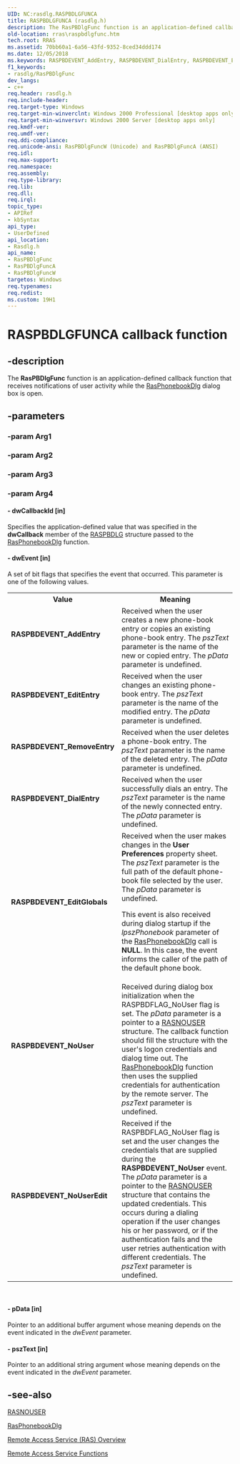 ```yaml
---
UID: NC:rasdlg.RASPBDLGFUNCA
title: RASPBDLGFUNCA (rasdlg.h)
description: The RasPBDlgFunc function is an application-defined callback function that receives notifications of user activity while the RasPhonebookDlg dialog box is open.
old-location: rras\raspbdlgfunc.htm
tech.root: RRAS
ms.assetid: 70bb60a1-6a56-43fd-9352-8ced34ddd174
ms.date: 12/05/2018
ms.keywords: RASPBDEVENT_AddEntry, RASPBDEVENT_DialEntry, RASPBDEVENT_EditEntry, RASPBDEVENT_EditGlobals, RASPBDEVENT_NoUser, RASPBDEVENT_NoUserEdit, RASPBDEVENT_RemoveEntry, RasPBDlgFunc, RasPBDlgFunc callback, RasPBDlgFunc callback function [RAS], RasPBDlgFuncA, RasPBDlgFuncW, _ras_raspbdlgfunc, rasdlg/RasPBDlgFunc, rasdlg/RasPBDlgFuncA, rasdlg/RasPBDlgFuncW, rras.raspbdlgfunc
f1_keywords:
- rasdlg/RasPBDlgFunc
dev_langs:
- c++
req.header: rasdlg.h
req.include-header: 
req.target-type: Windows
req.target-min-winverclnt: Windows 2000 Professional [desktop apps only]
req.target-min-winversvr: Windows 2000 Server [desktop apps only]
req.kmdf-ver: 
req.umdf-ver: 
req.ddi-compliance: 
req.unicode-ansi: RasPBDlgFuncW (Unicode) and RasPBDlgFuncA (ANSI)
req.idl: 
req.max-support: 
req.namespace: 
req.assembly: 
req.type-library: 
req.lib: 
req.dll: 
req.irql: 
topic_type:
- APIRef
- kbSyntax
api_type:
- UserDefined
api_location:
- Rasdlg.h
api_name:
- RasPBDlgFunc
- RasPBDlgFuncA
- RasPBDlgFuncW
targetos: Windows
req.typenames: 
req.redist: 
ms.custom: 19H1
---
```


# RASPBDLGFUNCA callback function


## -description


The 
<b>RasPBDlgFunc</b> function is an application-defined callback function that receives notifications of user activity while the 
<a href="https://docs.microsoft.com/windows/desktop/api/rasdlg/nf-rasdlg-rasphonebookdlga">RasPhonebookDlg</a> dialog box is open.


## -parameters




### -param Arg1


### -param Arg2


### -param Arg3


### -param Arg4








#### - dwCallbackId [in]

Specifies the application-defined value that was specified in the <b>dwCallback</b> member of the 
<a href="https://docs.microsoft.com/previous-versions/windows/desktop/legacy/aa377607(v=vs.85)">RASPBDLG</a> structure passed to the 
<a href="https://docs.microsoft.com/windows/desktop/api/rasdlg/nf-rasdlg-rasphonebookdlga">RasPhonebookDlg</a> function.


#### - dwEvent [in]

A set of bit flags that specifies the event that occurred. This parameter is one of the following values. 



<table>
<tr>
<th>Value</th>
<th>Meaning</th>
</tr>
<tr>
<td width="40%"><a id="RASPBDEVENT_AddEntry"></a><a id="raspbdevent_addentry"></a><a id="RASPBDEVENT_ADDENTRY"></a><dl>
<dt><b>RASPBDEVENT_AddEntry</b></dt>
</dl>
</td>
<td width="60%">
Received when the user creates a new phone-book entry or copies an existing phone-book entry. The <i>pszText</i> parameter is the name of the new or copied entry. The <i>pData</i> parameter is undefined.

</td>
</tr>
<tr>
<td width="40%"><a id="RASPBDEVENT_EditEntry"></a><a id="raspbdevent_editentry"></a><a id="RASPBDEVENT_EDITENTRY"></a><dl>
<dt><b>RASPBDEVENT_EditEntry</b></dt>
</dl>
</td>
<td width="60%">
Received when the user changes an existing phone-book entry. The <i>pszText</i> parameter is the name of the modified entry. The <i>pData</i> parameter is undefined.

</td>
</tr>
<tr>
<td width="40%"><a id="RASPBDEVENT_RemoveEntry"></a><a id="raspbdevent_removeentry"></a><a id="RASPBDEVENT_REMOVEENTRY"></a><dl>
<dt><b>RASPBDEVENT_RemoveEntry</b></dt>
</dl>
</td>
<td width="60%">
Received when the user deletes a phone-book entry. The <i>pszText</i> parameter is the name of the deleted entry. The <i>pData</i> parameter is undefined.

</td>
</tr>
<tr>
<td width="40%"><a id="RASPBDEVENT_DialEntry"></a><a id="raspbdevent_dialentry"></a><a id="RASPBDEVENT_DIALENTRY"></a><dl>
<dt><b>RASPBDEVENT_DialEntry</b></dt>
</dl>
</td>
<td width="60%">
Received when the user successfully dials an entry. The <i>pszText</i> parameter is the name of the newly connected entry. The <i>pData</i> parameter is undefined.

</td>
</tr>
<tr>
<td width="40%"><a id="RASPBDEVENT_EditGlobals"></a><a id="raspbdevent_editglobals"></a><a id="RASPBDEVENT_EDITGLOBALS"></a><dl>
<dt><b>RASPBDEVENT_EditGlobals</b></dt>
</dl>
</td>
<td width="60%">
Received when the user makes changes in the<b> User Preferences</b> property sheet. The <i>pszText</i> parameter is the full path of the default phone-book file selected by the user. The <i>pData</i> parameter is undefined. 




This event is also received during dialog startup if the <i>lpszPhonebook</i> parameter of the 
<a href="https://docs.microsoft.com/windows/desktop/api/rasdlg/nf-rasdlg-rasphonebookdlga">RasPhonebookDlg</a> call is <b>NULL</b>. In this case, the event informs the caller of the path of the default phone book.

</td>
</tr>
<tr>
<td width="40%"><a id="RASPBDEVENT_NoUser"></a><a id="raspbdevent_nouser"></a><a id="RASPBDEVENT_NOUSER"></a><dl>
<dt><b>RASPBDEVENT_NoUser</b></dt>
</dl>
</td>
<td width="60%">
Received during dialog box initialization when the RASPBDFLAG_NoUser flag is set. The <i>pData</i> parameter is a pointer to a 
<a href="https://docs.microsoft.com/previous-versions/windows/desktop/legacy/aa377598(v=vs.85)">RASNOUSER</a> structure. The callback function should fill the structure with the user's logon credentials and dialog time out. The 
<a href="https://docs.microsoft.com/windows/desktop/api/rasdlg/nf-rasdlg-rasphonebookdlga">RasPhonebookDlg</a> function then uses the supplied credentials for authentication by the remote server. The <i>pszText</i> parameter is undefined.

</td>
</tr>
<tr>
<td width="40%"><a id="RASPBDEVENT_NoUserEdit"></a><a id="raspbdevent_nouseredit"></a><a id="RASPBDEVENT_NOUSEREDIT"></a><dl>
<dt><b>RASPBDEVENT_NoUserEdit</b></dt>
</dl>
</td>
<td width="60%">
Received if the RASPBDFLAG_NoUser flag is set and the user changes the credentials that are supplied during the <b>RASPBDEVENT_NoUser</b> event. The <i>pData</i> parameter is a pointer to the 
<a href="https://docs.microsoft.com/previous-versions/windows/desktop/legacy/aa377598(v=vs.85)">RASNOUSER</a> structure that contains the updated credentials. This occurs during a dialing operation if the user changes his or her password, or if the authentication fails and the user retries authentication with different credentials. The <i>pszText</i> parameter is undefined.

</td>
</tr>
</table>
 


#### - pData [in]

Pointer to an additional buffer argument whose meaning depends on the event indicated in the <i>dwEvent</i> parameter.


#### - pszText [in]

Pointer to an additional string argument whose meaning depends on the event indicated in the <i>dwEvent</i> parameter.


## -see-also




<a href="https://docs.microsoft.com/previous-versions/windows/desktop/legacy/aa377598(v=vs.85)">RASNOUSER</a>



<a href="https://docs.microsoft.com/windows/desktop/api/rasdlg/nf-rasdlg-rasphonebookdlga">RasPhonebookDlg</a>



<a href="https://docs.microsoft.com/windows/desktop/RRAS/about-remote-access-service">Remote Access Service (RAS) Overview</a>



<a href="https://docs.microsoft.com/windows/desktop/RRAS/remote-access-service-functions">Remote Access Service Functions</a>
 

 

